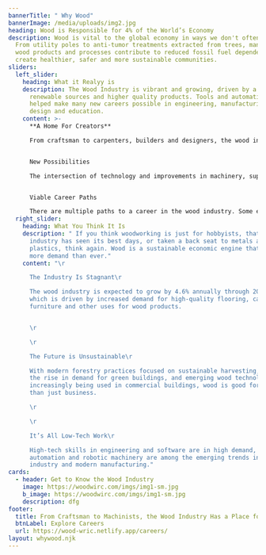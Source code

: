 ```yaml
---
bannerTitle: " Why Wood"
bannerImage: /media/uploads/img2.jpg
heading: Wood is Responsible for 4% of the World’s Economy
description: Wood is vital to the global economy in ways we don't often notice.
  From utility poles to anti-tumor treatments extracted from trees, manufactured
  wood products and processes contribute to reduced fossil fuel dependency and
  create healthier, safer and more sustainable communities.
sliders:
  left_slider:
    heading: What it Realyy is
    description: The Wood Industry is vibrant and growing, driven by a desire for
      renewable sources and higher quality products. Tools and automation have
      helped make many new careers possible in engineering, manufacturing,
      design and education.
    content: >-
      **A Home For Creators**

      From craftsman to carpenters, builders and designers, the wood industry has many ways to put your passion to work and make a career out of something you love or something you love or to use the skills you have.


      New Possibilities

      The intersection of technology and improvements in machinery, supplies, and wood materials has allowed new design possibilities. Creating products from renewable sources is another path with big upsides.


      Viable Career Paths

      There are multiple paths to a career in the wood industry. Some employers offer on-the-job training and apprenticeship programs, and you can also attain certifications through community colleges and trade schools.
  right_slider:
    heading: What You Think It Is
    description: " If you think woodworking is just for hobbyists, that the wood
      industry has seen its best days, or taken a back seat to metals and
      plastics, think again. Wood is a sustainable economic engine that is in
      more demand than ever."
    content: "\r

      The Industry Is Stagnant\r

      The wood industry is expected to grow by 4.6% annually through 2025,
      which is driven by increased demand for high-quality flooring, cabinetry,
      furniture and other uses for wood products.


      \r

      \r

      The Future is Unsustainable\r

      With modern forestry practices focused on sustainable harvesting,
      the rise in demand for green buildings, and emerging wood technologies
      increasingly being used in commercial buildings, wood is good for more
      than just business.

      \r

      \r

      It’s All Low-Tech Work\r

      High-tech skills in engineering and software are in high demand, and
      automation and robotic machinery are among the emerging trends in the wood
      industry and modern manufacturing."
cards:
  - header: Get to Know the Wood Industry
    image: https://woodwirc.com/imgs/img1-sm.jpg
    b_image: https://woodwirc.com/imgs/img1-sm.jpg
    description: dfg
footer:
  title: From Craftsman to Machinists, the Wood Industry Has a Place for You
  btnLabel: Explore Careers
  url: https://wood-wric.netlify.app/careers/
layout: whywood.njk
---
```

